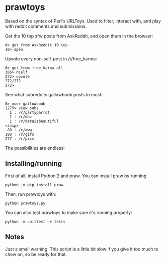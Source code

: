 # prawtoys

Based on the syntax of Perl's URLToys. Used to filter, interact with, and play
with reddit comments and submissions.

Get the 10 top sfw posts from AskReddit, and open them in the browser:

    0> get_from AskReddit 10 top
    10> open

Upvote every non-self-post in /r/free\_karma:

    0> get_from free_karma all
    386> nself
    272> upvote
    272/272
    272> 

See what subreddits gallowboob posts to most:

    0> user gallowboob
    1275> view_subs
      1 : /r/partyparrot
      1 : /r/dbz
      1 : /r/dataisbeautiful
    <snip>
     88 : /r/aww
    188 : /r/gifs
    277 : /r/pics

The possibilities are endless!

## Installing/running

First of all, install Python 2 and praw. You can install praw by running:

    python -m pip install praw

Then, run prawtoys with:

    python prawtoys.py

You can also test prawtoys to make sure it's running properly:

    python -m unittest -v tests

## Notes

Just a small warning: This script is a little bit slow if you give it too much
to chew on, so be ready for that.
